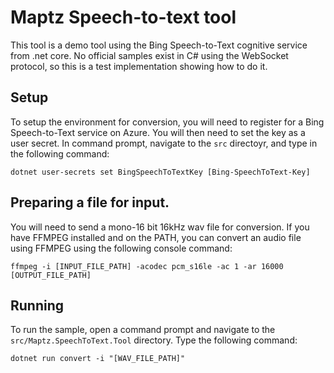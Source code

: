 # Maptz Speech-to-text tool

This tool is a demo tool using the Bing Speech-to-Text cognitive service from .net core. No official samples exist in C# using the WebSocket protocol, so this is a test implementation showing how to do it.

## Setup

To setup the environment for conversion, you will need to register for a Bing Speech-to-Text service on Azure. You will then need to set the key as a user secret. In command prompt, navigate to the `src` directoyr, and type in the following command: 

	dotnet user-secrets set BingSpeechToTextKey [Bing-SpeechToText-Key]


## Preparing a file for input. 

You will need to send a mono-16 bit 16kHz wav file for conversion. If you have FFMPEG installed and on the PATH, you can convert an audio file using FFMPEG using the following console command: 

	ffmpeg -i [INPUT_FILE_PATH] -acodec pcm_s16le -ac 1 -ar 16000 [OUTPUT_FILE_PATH]

## Running

To run the sample, open a command prompt and navigate to the `src/Maptz.SpeechToText.Tool` directory. Type the following command:

	dotnet run convert -i "[WAV_FILE_PATH]"



